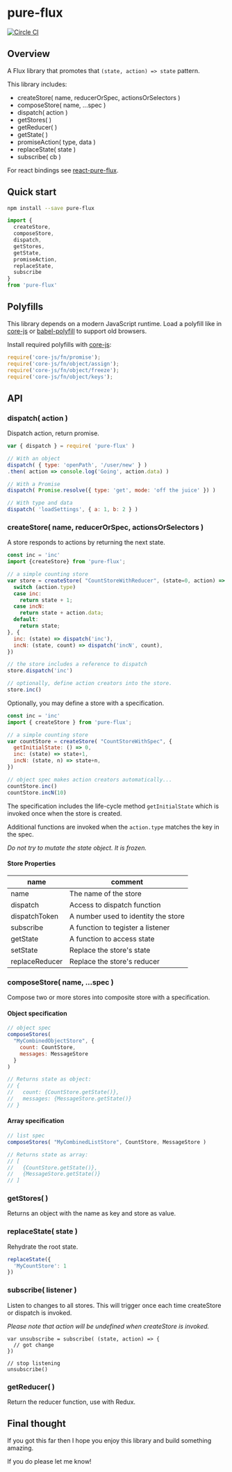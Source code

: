 # pure-flux

[![Circle CI](https://circleci.com/gh/PureFlux/pure-flux/tree/master.svg?style=svg)](https://circleci.com/gh/PureFlux/pure-flux/tree/master)

## Overview

A Flux library that promotes that `(state, action) => state` pattern.

This library includes:

  - createStore( name, reducerOrSpec, actionsOrSelectors )
  - composeStore( name, ...spec )
  - dispatch( action )
  - getStores( )
  - getReducer( )
  - getState( )
  - promiseAction( type, data )
  - replaceState( state )
  - subscribe( cb )

For react bindings see [react-pure-flux](https://github.com/WebsiteHQ/react-pure-flux).

## Quick start

```sh
npm install --save pure-flux
```

```js
import {
  createStore,
  composeStore,
  dispatch,
  getStores,
  getState,
  promiseAction,
  replaceState,
  subscribe
}
from 'pure-flux'
```

## Polyfills

This library depends on a modern JavaScript runtime. Load a polyfill like in [core-js](https://github.com/zloirock/core-js#commonjs) or [babel-polyfill](http://babeljs.io/docs/usage/polyfill/) to support old browsers.

Install required polyfills with [core-js](https://github.com/zloirock/core-js):

```js
require('core-js/fn/promise');
require('core-js/fn/object/assign');
require('core-js/fn/object/freeze');
require('core-js/fn/object/keys');
```

## API

### dispatch( action )

Dispatch action, return promise.

```js
var { dispatch } = require( 'pure-flux' )

// With an object
dispatch( { type: 'openPath', '/user/new' } )
.then( action => console.log('Going', action.data) )

// With a Promise
dispatch( Promise.resolve({ type: 'get', mode: 'off the juice' }) )

// With type and data
dispatch( 'loadSettings', { a: 1, b: 2 } )

```

### createStore( name, reducerOrSpec, actionsOrSelectors )

A store responds to actions by returning the next state.

```js
const inc = 'inc'
import {createStore} from 'pure-flux';

// a simple counting store
var store = createStore( "CountStoreWithReducer", (state=0, action) => {
  switch (action.type)
  case inc:
    return state + 1;
  case incN:
    return state + action.data;
  default:
    return state;
}, {
  inc: (state) => dispatch('inc'),
  incN: (state, count) => dispatch('incN', count),
})

// the store includes a reference to dispatch
store.dispatch('inc')

// optionally, define action creators into the store.
store.inc()
```

Optionally, you may define a store with a specification.

```js
const inc = 'inc'
import { createStore } from 'pure-flux';

// a simple counting store
var countStore = createStore( "CountStoreWithSpec", {
  getInitialState: () => 0,
  inc: (state) => state+1,
  incN: (state, n) => state+n,
})

// object spec makes action creators automatically...
countStore.inc()
countStore.incN(10)
```

The specification includes the life-cycle method `getInitialState` which is invoked once when the store is created.

Additional functions are invoked when the `action.type` matches the key in the spec.

_Do not try to mutate the state object. It is frozen._

#### Store Properties

| name | comment |
|---------|------|
| name | The name of the store |
| dispatch | Access to dispatch function |
| dispatchToken | A number used to identity the store |
| subscribe | A function to tegister a listener |
| getState | A function to access state |
| setState | Replace the store's state |
| replaceReducer | Replace the store's reducer |

### composeStore( name, ...spec )

Compose two or more stores into composite store with a specification.

#### Object specification
```js
// object spec
composeStores(
  "MyCombinedObjectStore", {
    count: CountStore,
    messages: MessageStore
  }
)

// Returns state as object:
// {
//   count: {CountStore.getState()},
//   messages: {MessageStore.getState()}
// }
```

#### Array specification

```js
// list spec
composeStores( "MyCombinedListStore", CountStore, MessageStore )

// Returns state as array:
// [
//   {CountStore.getState()},
//   {MessageStore.getState()}
// ]
```

### getStores( )

Returns an object with the name as key and store as value.

### replaceState( state )

Rehydrate the root state.

```js
replaceState({
  'MyCountStore': 1
})
```

### subscribe( listener )

Listen to changes to all stores. This will trigger once each time createStore or dispatch is invoked.

_Please note that action will be undefined when createStore is invoked._

```
var unsubscribe = subscribe( (state, action) => {
  // got change
})

// stop listening
unsubscribe()
```
### getReducer( )

Return the reducer function, use with Redux.

## Final thought

If you got this far then I hope you enjoy this library and build something amazing.

If you do please let me know!
